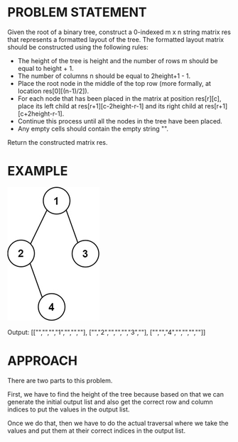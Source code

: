 # PROBLEM STATEMENT

Given the root of a binary tree, construct a 0-indexed m x n string matrix res that represents a formatted layout of the tree. The formatted layout matrix should be constructed using the following rules:

 - The height of the tree is height and the number of rows m should be equal to height + 1.
 - The number of columns n should be equal to 2height+1 - 1.
 - Place the root node in the middle of the top row (more formally, at location res[0][(n-1)/2]).
 - For each node that has been placed in the matrix at position res[r][c], place its left child at res[r+1][c-2height-r-1] and its right child at res[r+1][c+2height-r-1].
 - Continue this process until all the nodes in the tree have been placed.
 - Any empty cells should contain the empty string "".

Return the constructed matrix res.

# EXAMPLE

![alt text](image.png)

Output: 
[["","","","1","","",""],
 ["","2","","","","3",""],
 ["","","4","","","",""]]

# APPROACH

There are two parts to this problem.

First, we have to find the height of the tree because based on that we can generate the initial output list and also get the correct row and column indices to put the values in the output list.

Once we do that, then we have to do the actual traversal where we take the values and put them at their correct indices in the output list.
